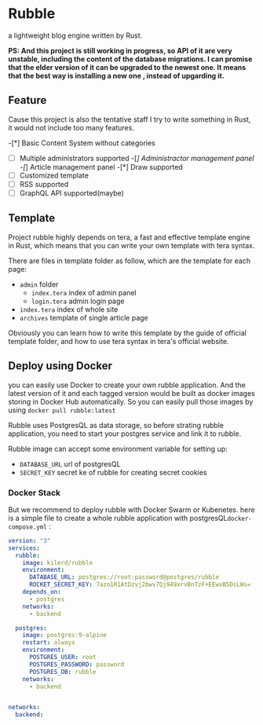 # Rubble

a lightweight blog engine written by Rust.

**PS: And this project is still working in progress, so API of it are very unstable, including the content of the database migrations. I can promise that the elder version of it can be upgraded to the newest one. It means that the best way is installing a new one , instead of upgarding it.**

## Feature

Cause this project is also the tentative staff I try to write something in Rust, it would not include too many features.

-[*] Basic Content System without categories
-[ ] Multiple administrators supported
-[*] Administractor management panel
-[*] Article management panel
-[*] Draw supported
-[ ] Customized template
-[ ] RSS supported
-[ ] GraphQL API supported(maybe)

## Template 

Project rubble highly depends on tera, a fast and effective template engine in Rust, which means that you can write your own template with tera syntax.

There are files in template folder as follow, which are the template for each page:

- `admin` folder
  - `index.tera` index of admin panel
  - `login.tera` admin login page
- `index.tera` index of whole site
- `archives` template of single article page

Obviously you can learn how to write this template by the guide of official template folder, and how to use tera syntax in tera's official website.

## Deploy using Docker

you can easily use Docker to create your own rubble application. And the latest version of it and each tagged version would be built as docker images storing in Docker Hub automatically. So you can easily pull those images by using `docker pull rubble:latest`

Rubble uses PostgresQL as data storage, so before strating rubble application, you need to start your postgres service and link it to rubble.

Rubble image can accept some environment variable for setting up:

- `DATABASE_URL` url of postgresQL
- `SECRET_KEY` secret ke of rubble for creating secret cookies

### Docker Stack

But we recommend to deploy rubble with Docker Swarm or Kubenetes. here is a simple file to create a whole rubble application with postgresQL`docker-compose.yml` :


```yml
version: "3"
services:
  rubble:
    image: kilerd/rubble
    environment:
      DATABASE_URL: postgres://root:password@postgres/rubble
      ROCKET_SECRET_KEY: 7azo1R1AtDzvj2bwv7Qj949xrvBnTzF+EEwvBSDsLWs=
    depends_on:
      - postgres
    networks:
      - backend

  postgres:
    image: postgres:9-alpine
    restart: always
    environment:
      POSTGRES_USER: root
      POSTGRES_PASSWORD: password
      POSTGRES_DB: rubble
    networks:
      - backend


networks:
  backend:
```

